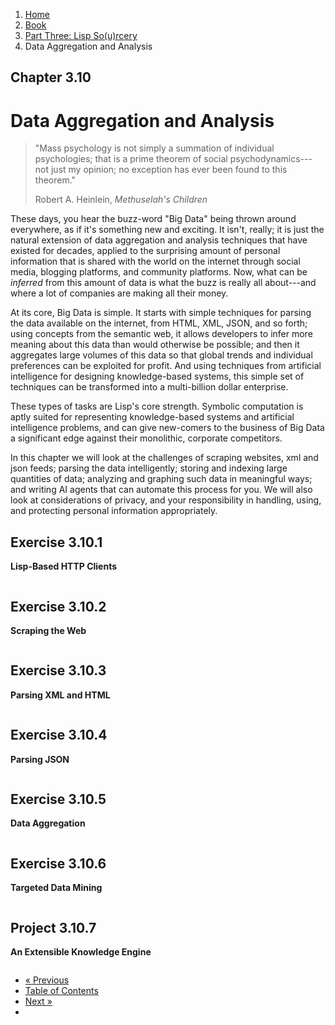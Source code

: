 <ol class="breadcrumb">
  <li><a href="/">Home</a></li>
  <li><a href="/book/">Book</a></li>
  <li><a href="/book/3-00-00-overview/">Part Three: Lisp So(u)rcery</a></li>
  <li class="active">Data Aggregation and Analysis</li>
</ol>

## Chapter 3.10

# Data Aggregation and Analysis

> "Mass psychology is not simply a summation of individual psychologies; that is a prime theorem of social psychodynamics---not just my opinion; no exception has ever been found to this theorem."
> <footer>Robert A. Heinlein, <em>Methuselah's Children</em></footer>

These days, you hear the buzz-word "Big Data" being thrown around everywhere, as if it's something new and exciting.  It isn't, really; it is just the natural extension of data aggregation and analysis techniques that have existed for decades, applied to the surprising amount of personal information that is shared with the world on the internet through social media, blogging platforms, and community platforms.  Now, what can be *inferred* from this amount of data is what the buzz is really all about---and where a lot of companies are making all their money.

At its core, Big Data is simple.  It starts with simple techniques for parsing the data available on the internet, from HTML, XML, JSON, and so forth; using concepts from the semantic web, it allows developers to infer more meaning about this data than would otherwise be possible; and then it aggregates large volumes of this data so that global trends and individual preferences can be exploited for profit.  And using techniques from artificial intelligence for designing knowledge-based systems, this simple set of techniques can be transformed into a multi-billion dollar enterprise.

These types of tasks are Lisp's core strength.  Symbolic computation is aptly suited for representing knowledge-based systems and artificial intelligence problems, and can give new-comers to the business of Big Data a significant edge against their monolithic, corporate competitors.

In this chapter we will look at the challenges of scraping websites, xml and json feeds; parsing the data intelligently; storing and indexing large quantities of data; analyzing and graphing such data in meaningful ways; and writing AI agents that can automate this process for you.  We will also look at considerations of privacy, and your responsibility in handling, using, and protecting personal information appropriately.

## Exercise 3.10.1

**Lisp-Based HTTP Clients**

```lisp

```

## Exercise 3.10.2

**Scraping the Web**

```lisp

```

## Exercise 3.10.3

**Parsing XML and HTML**

```lisp

```

## Exercise 3.10.4

**Parsing JSON**

```lisp

```

## Exercise 3.10.5

**Data Aggregation**

```lisp

```

## Exercise 3.10.6

**Targeted Data Mining**

```lisp

```

## Project 3.10.7

**An Extensible Knowledge Engine**

```lisp

```

<ul class="pager">
  <li class="previous"><a href="/book/3-09-00-audio/">&laquo; Previous</a></li>
  <li><a href="/book/">Table of Contents</a></li>
  <li class="next"><a href="/book/3-11-00-cryptosec/">Next &raquo;</a><li>
</ul>
